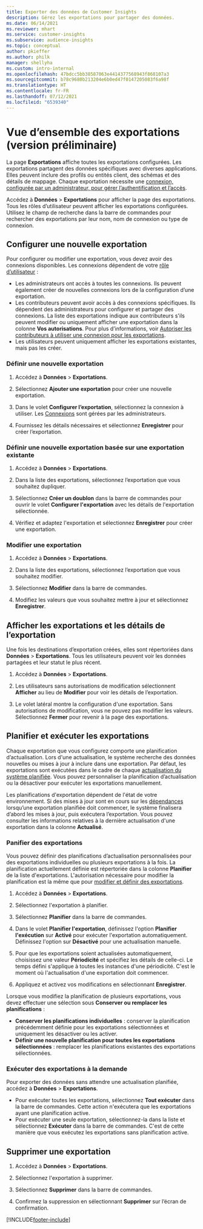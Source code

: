 ```yaml
---
title: Exporter des données de Customer Insights
description: Gérez les exportations pour partager des données.
ms.date: 06/14/2021
ms.reviewer: mhart
ms.service: customer-insights
ms.subservice: audience-insights
ms.topic: conceptual
author: pkieffer
ms.author: philk
manager: shellyha
ms.custom: intro-internal
ms.openlocfilehash: 47bdcc5bb38587063e4414377568943f868107a3
ms.sourcegitcommit: b78c9680b213204e6b0ed47f0147205083f6a98f
ms.translationtype: HT
ms.contentlocale: fr-FR
ms.lasthandoff: 07/12/2021
ms.locfileid: "6539340"
---
```

# <a name="exports-preview-overview"></a>Vue d’ensemble des exportations (version préliminaire)

La page **Exportations** affiche toutes les exportations configurées. Les exportations partagent des données spécifiques avec diverses applications. Elles peuvent inclure des profils ou entités client, des schémas et des détails de mappage. Chaque exportation nécessite une [connexion, configurée par un administrateur, pour gérer l’authentification et l’accès](connections.md).

Accédez à **Données** > **Exportations** pour afficher la page des exportations. Tous les rôles d’utilisateur peuvent afficher les exportations configurées. Utilisez le champ de recherche dans la barre de commandes pour rechercher des exportations par leur nom, nom de connexion ou type de connexion.

## <a name="set-up-a-new-export"></a>Configurer une nouvelle exportation

Pour configurer ou modifier une exportation, vous devez avoir des connexions disponibles. Les connexions dépendent de votre [rôle d’utilisateur](permissions.md) :
- Les administrateurs ont accès à toutes les connexions. Ils peuvent également créer de nouvelles connexions lors de la configuration d’une exportation.
- Les contributeurs peuvent avoir accès à des connexions spécifiques. Ils dépendent des administrateurs pour configurer et partager des connexions. La liste des exportations indique aux contributeurs s'ils peuvent modifier ou uniquement afficher une exportation dans la colonne **Vos autorisations**. Pour plus d’informations, voir [Autoriser les contributeurs à utiliser une connexion pour les exportations](connections.md#allow-contributors-to-use-a-connection-for-exports).
- Les utilisateurs peuvent uniquement afficher les exportations existantes, mais pas les créer.

### <a name="define-a-new-export"></a>Définir une nouvelle exportation

1. Accédez à **Données** > **Exportations**.

1. Sélectionnez **Ajouter une exportation** pour créer une nouvelle exportation.

1. Dans le volet **Configurer l’exportation**, sélectionnez la connexion à utiliser. Les [Connexions](connections.md) sont gérées par les administrateurs. 

1. Fournissez les détails nécessaires et sélectionnez **Enregistrer** pour créer l’exportation.

### <a name="define-a-new-export-based-on-an-existing-export"></a>Définir une nouvelle exportation basée sur une exportation existante

1. Accédez à **Données** > **Exportations**.

1. Dans la liste des exportations, sélectionnez l’exportation que vous souhaitez dupliquer.

1. Sélectionnez **Créer un doublon** dans la barre de commandes pour ouvrir le volet **Configurer l'exportation** avec les détails de l'exportation sélectionnée.

1. Vérifiez et adaptez l'exportation et sélectionnez **Enregistrer** pour créer une exportation.

### <a name="edit-an-export"></a>Modifier une exportation

1. Accédez à **Données** > **Exportations**.

1. Dans la liste des exportations, sélectionnez l’exportation que vous souhaitez modifier.

1. Sélectionnez **Modifier** dans la barre de commandes.

1. Modifiez les valeurs que vous souhaitez mettre à jour et sélectionnez **Enregistrer**.

## <a name="view-exports-and-export-details"></a>Afficher les exportations et les détails de l’exportation

Une fois les destinations d’exportation créées, elles sont répertoriées dans **Données** > **Exportations**. Tous les utilisateurs peuvent voir les données partagées et leur statut le plus récent.

1. Accédez à **Données** > **Exportations**.

1. Les utilisateurs sans autorisations de modification sélectionnent **Afficher** au lieu de **Modifier** pour voir les détails de l’exportation.

1. Le volet latéral montre la configuration d'une exportation. Sans autorisations de modification, vous ne pouvez pas modifier les valeurs. Sélectionnez **Fermer** pour revenir à la page des exportations.

## <a name="schedule-and-run-exports"></a>Planifier et exécuter les exportations

Chaque exportation que vous configurez comporte une planification d’actualisation. Lors d'une actualisation, le système recherche des données nouvelles ou mises à jour à inclure dans une exportation. Par défaut, les exportations sont exécutées dans le cadre de chaque [actualisation du système planifiée](system.md#schedule-tab). Vous pouvez personnaliser la planification d’actualisation ou la désactiver pour exécuter les exportations manuellement.

Les planifications d'exportation dépendent de l'état de votre environnement. Si des mises à jour sont en cours sur les [dépendances](system.md#refresh-policies) lorsqu’une exportation planifiée doit commencer, le système finalisera d’abord les mises à jour, puis exécutera l’exportation. Vous pouvez consulter les informations relatives à la dernière actualisation d'une exportation dans la colonne **Actualisé**.

### <a name="schedule-exports"></a>Panifier des exportations

Vous pouvez définir des planifications d’actualisation personnalisées pour des exportations individuelles ou plusieurs exportations à la fois. La planification actuellement définie est répertoriée dans la colonne **Planifier** de la liste d'exportations. L'autorisation nécessaire pour modifier la planification est la même que pour [modifier et définir des exportations](export-destinations.md#set-up-a-new-export). 

1. Accédez à **Données** > **Exportations**.

1. Sélectionnez l'exportation à planifier.

1. Sélectionnez **Planifier** dans la barre de commandes.

1. Dans le volet **Planifier l'exportation**, définissez l'option **Planifier l'exécution** sur **Activé** pour exécuter l'exportation automatiquement. Définissez l'option sur **Désactivé** pour une actualisation manuelle.

1. Pour que les exportations soient actualisées automatiquement, choisissez une valeur **Périodicité** et spécifiez les détails de celle-ci. Le temps défini s'applique à toutes les instances d'une périodicité. C'est le moment où l'actualisation d'une exportation doit commencer.

1. Appliquez et activez vos modifications en sélectionnant **Enregistrer**.

Lorsque vous modifiez la planification de plusieurs exportations, vous devez effectuer une sélection sous **Conserver ou remplacer les planifications** :
- **Conserver les planifications individuelles** : conserver la planification précédemment définie pour les exportations sélectionnées et uniquement les désactiver ou les activer.
- **Définir une nouvelle planification pour toutes les exportations sélectionnées** : remplacer les planifications existantes des exportations sélectionnées.

### <a name="run-exports-on-demand"></a>Exécuter des exportations à la demande

Pour exporter des données sans attendre une actualisation planifiée, accédez à **Données** > **Exportations**.

- Pour exécuter toutes les exportations, sélectionnez **Tout exécuter** dans la barre de commandes. Cette action n'exécutera que les exportations ayant une planification active.
- Pour exécuter une seule exportation, sélectionnez-la dans la liste et sélectionnez **Exécuter** dans la barre de commandes. C'est de cette manière que vous exécutez les exportations sans planification active. 

## <a name="remove-an-export"></a>Supprimer une exportation

1. Accédez à **Données** > **Exportations**.

1. Sélectionnez l'exportation à supprimer.

1. Sélectionnez **Supprimer** dans la barre de commandes.

1. Confirmez la suppression en sélectionnant **Supprimer** sur l’écran de confirmation.


[!INCLUDE[footer-include](../includes/footer-banner.md)]
